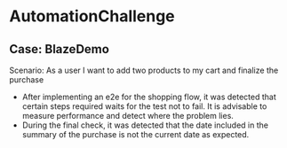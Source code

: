 # AutomationChallenge
## Case: BlazeDemo

Scenario: As a user I want to add two products to my cart and finalize the purchase

- After implementing an e2e for the shopping flow, it was detected that certain steps required waits for the test not to fail. It is advisable to measure performance and detect where the problem lies.
- During the final check, it was detected that the date included in the summary of the purchase is not the current date as expected. 